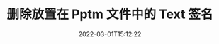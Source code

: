 ---
############################# Static ############################
layout: "auto-gen-signature"
date: 2022-03-01T15:12:22
draft: false
operation: Delete
signaturetype: Text
fileformat: Pptm
productName: Java
lang: zh
productCode: java
otherformats: pdf doc docx docm dot dotm dotx odt ott rtf xls xlsx xlsm xlsb csv ods ots xltx xltm ppt pptx pps ppsx odp otp potx potm pptm ppsm
breadcrumb: Put Text signature on Pptm for Java

############################# Head ############################
head_title: "通过 Java 从 Pptm 文件中删除 Text 签名"
head_description: "使用简短的 Java 代码可以轻松地从已签名的 Pptm 文档中删除特定的 Text 签名。"

############################# Header ############################
title: "删除放置在 Pptm 文件中的 Text 签名"
description: "从 Pptm 文档中删除各种 Text 签名。删除 Text 签名需要简单的 Java 代码。"
bg_image: "https://cms.admin.containerize.com/templates/aspose/App_Themes/V3/images/bg/header1.png"
bg_overlay: false
button:
    enable: true

############################# SubMenu ############################
submenu:
    enable: true

    left:
        img_alt: "GroupDocs.Signature for Java"
        image: "https://cms.admin.containerize.com/templates/groupdocs/images/product-logos/90x90-noborder/groupdocs-signature-java.png"
        product: "GroupDocs.Signature"
        platform: "Java"



############################# About ############################
about:
    enable: true
    title: "获取有关 GroupDocs.Signature for Java API 功能的信息"
    content: |
        [GroupDocs.Signature for Java](https://products.groupdocs.com/signature/java/) API 提供了多种使用电子签名处理文档的方法。可以使用文本、图像、数字证书、条形码、二维码、印章或元数据等数字签名。客户可以在 PDF、MS Word 文档、MS Excel 工作簿、MS PowerPoint 演示文稿、Adobe Photoshop 文件和各种图像格式中添加、删除、更新、验证或搜索数字签名。提供了大量有用的功能和设置。
    

############################# Steps ############################
steps:
    enable: true
    title_left: "如何从您的 Pptm 文档中删除 Text 签名"
    content_left: |
        [GroupDocs.Signature for Java](https://products.groupdocs.com/signature/java/) 提供了有用的功能，可通过几行代码清除 Text 签名的 Pptm 文档。
        
        * 首先，将 Signature 对象传递到您的文档的路径作为构造函数参数进行实例化。
        * 然后，创建适当的签名对象并设置其唯一标识符。
        * 之后，调用 Delete 方法传递必须删除的签名对象。
        * 最后，处理运行结果。

    title_right: "系统要求"
    content_right: |
        所有主要平台和操作系统都支持 GroupDocs.Signature for Java。在执行以下代码之前，请确保您的系统上安装了以下先决条件。

        * 操作系统：Microsoft Windows、Linux、MacOS
        * 开发环境：NetBeans, Intellij IDEA, Eclipse, etc.
        * Java runtime: J2SE 6.0 and above
        * 从 [Maven](https://repository.groupdocs.com/webapp/#/artifacts/browse/tree/General/repo/com/groupdocs/groupdocs-signature) 下载最新版本的 GroupDocs.Signature for Java
         
    code: |
        ```java    
                
        // Set up input Pptm file
        String filePath = "input.pptm";
        // Set up output file
        String outputFilePath = "output.pptm";

        // Instantiate Signature for input file
        Signature signature = new Signature(filePath);

        // Id of signature which is supposed to be deleted
        // such Id may be obtained as result of search operation
        String id = "ff988ab1-7403-4c8d-8db7-f2a56b9f8530";

        // provide signature features to delete
        TextSignature signatureToDelete = new TextSignature(id);

        // delete signature
        Boolean deleteResult = signature.delete(outputFilePath, signatureToDelete);

        // process deletion result
        if (deleteResult)
        {
                System.out.println("Signature was deleted successfully!");
        }
        ```

############################# Demos ############################
demos:
    enable: true
    title: "使用 Text 签名进行签名 Live Demo"
    content: |
       访问 [GroupDocs.Signature App](https://products.groupdocs.app/signature/family) 网站，立即为 Pptm 文件添加各种电子签名。          

############################# More Formats ############################
more_formats:
    enable: true
    title: "使用 Java 删除您的 Text 签名"
    content: |
        "删除添加到各种文档格式的电子签名。无需额外代码即可快速删除签名。"
    format: 
       
       
back_to_top:
    enable: true
---